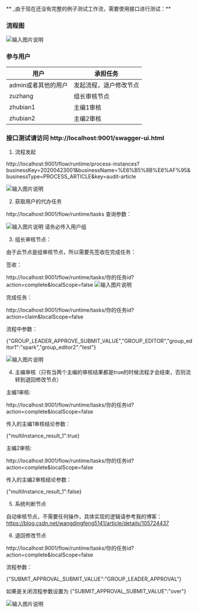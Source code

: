  ** _由于现在还没有完整的例子测试工作流，需要使用接口进行测试：** 
### 流程图

![输入图片说明](https://images.gitee.com/uploads/images/2020/0424/102707_2837dc87_1890906.png "屏幕截图.png")
### 参与用户
| 用户                | 承担任务               |
| ------------------- | ---------------------- |
| admin或者其他的用户 | 发起流程，退户修改节点 |
| zuzhang             | 组长审核节点           |
| zhubian1            | 主编1审核              |
| zhubian2            | 主编2审核              |

### 接口测试请访问 http://localhost:9001/swagger-ui.html
1. 流程发起

http://localhost:9001/flow/runtime/process-instances?businessKey=20200423001&businessName=%E6%B5%8B%E8%AF%95&businessType=PROCESS_ARTICLE&key=audit-article

![输入图片说明](https://images.gitee.com/uploads/images/2020/0424/102908_120935e2_1890906.png "屏幕截图.png")

2. 获取用户的代办任务

http://localhost:9001/flow/runtime/tasks
查询参数：

![输入图片说明](https://images.gitee.com/uploads/images/2020/0424/104422_d96f2562_1890906.png "屏幕截图.png")
请务必传入用户组

3. 组长审核节点：

由于此节点是组审核节点，所以需要先签收在完成任务：

签收：

http://localhost:9001/flow/runtime/tasks/你的任务id?action=complete&localScope=false
![输入图片说明](https://images.gitee.com/uploads/images/2020/0424/103250_1b50c02c_1890906.png "屏幕截图.png")

完成任务：

http://localhost:9001/flow/runtime/tasks/你的任务id?action=claim&localScope=false

流程中参数：

{"GROUP_LEADER_APPROVE_SUBMIT_VALUE","GROUP_EDITOR","group_editor1":"spark","group_editor2":"test"}

![输入图片说明](https://images.gitee.com/uploads/images/2020/0424/103319_7f897375_1890906.png "屏幕截图.png")

4. 主编审核（只有当两个主编的审核结果都是true的时候流程才会结束，否则流转到退回修改节点）

主编1审核:

http://localhost:9001/flow/runtime/tasks/你的任务id?action=complete&localScope=false

传入的主编1审核结论参数：

{"multiInstance_result_1":true}

主编2审核:

http://localhost:9001/flow/runtime/tasks/你的任务id?action=complete&localScope=false

传入的主编2审核结论参数：

{"multiInstance_result_1":false}

5. 系统判断节点

自动审核节点，不需要任何操作，具体实现的逻辑请参考我的博客：
https://blog.csdn.net/wangdingfeng5141/article/details/105724437

6. 退回修改节点

http://localhost:9001/flow/runtime/tasks/你的任务id?action=complete&localScope=false

流程参数：

{"SUBMIT_APPROVAL_SUBMIT_VALUE":"GROUP_LEADER_APPROVAL"}

如果是关闭流程参数设置为
{"SUBMIT_APPROVAL_SUBMIT_VALUE":"over"}

![输入图片说明](https://images.gitee.com/uploads/images/2020/0424/103950_24c29215_1890906.png "屏幕截图.png")